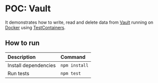 # POC: Vault

It demonstrates how to write, read and delete data from [Vault](https://www.vaultproject.io/) running on [Docker](https://www.docker.com/) using [TestContainers](https://github.com/testcontainers).

## How to run

| Description | Command |
| :--- | :--- |
| Install dependencies | `npm install` |
| Run tests | `npm test` |
